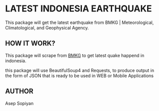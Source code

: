 # LATEST INDONESIA EARTHQUAKE
This package will get the latest earthquake from BMKG | Meteorological, Climatological, and Geophysical Agency.

## HOW IT WORK?
This package will scrape from [BMKG](https://www.bmkg.go.id/) to get latest quake happend in indonesia.

this package will use BeautifulSoup4 and Requests, to produce output in the form of JSON that is ready to be used in WEB or Mobile Applications

## AUTHOR
Asep Sopiyan